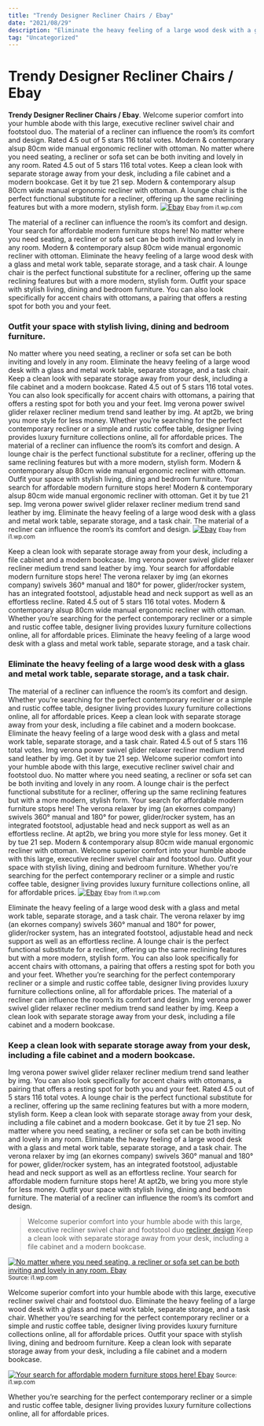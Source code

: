 ```yaml
---
title: "Trendy Designer Recliner Chairs / Ebay"
date: "2021/08/29"
description: "Eliminate the heavy feeling of a large wood desk with a glass and metal work table, separate storage, and a task chair."
tag: "Uncategorized"
---
```


# Trendy Designer Recliner Chairs / Ebay
**Trendy Designer Recliner Chairs / Ebay**. Welcome superior comfort into your humble abode with this large, executive recliner swivel chair and footstool duo. The material of a recliner can influence the room’s its comfort and design. Rated 4.5 out of 5 stars 116 total votes. Modern &amp; contemporary alsup 80cm wide manual ergonomic recliner with ottoman. No matter where you need seating, a recliner or sofa set can be both inviting and lovely in any room.
Rated 4.5 out of 5 stars 116 total votes. Keep a clean look with separate storage away from your desk, including a file cabinet and a modern bookcase. Get it by tue 21 sep. Modern &amp; contemporary alsup 80cm wide manual ergonomic recliner with ottoman. A lounge chair is the perfect functional substitute for a recliner, offering up the same reclining features but with a more modern, stylish form.
[![Ebay](https://i1.wp.com/920476 "Ebay")](https://i1.wp.com/920476)
<small>Ebay from i1.wp.com</small>

The material of a recliner can influence the room’s its comfort and design. Your search for affordable modern furniture stops here! No matter where you need seating, a recliner or sofa set can be both inviting and lovely in any room. Modern &amp; contemporary alsup 80cm wide manual ergonomic recliner with ottoman. Eliminate the heavy feeling of a large wood desk with a glass and metal work table, separate storage, and a task chair. A lounge chair is the perfect functional substitute for a recliner, offering up the same reclining features but with a more modern, stylish form. Outfit your space with stylish living, dining and bedroom furniture. You can also look specifically for accent chairs with ottomans, a pairing that offers a resting spot for both you and your feet.

### Outfit your space with stylish living, dining and bedroom furniture.
No matter where you need seating, a recliner or sofa set can be both inviting and lovely in any room. Eliminate the heavy feeling of a large wood desk with a glass and metal work table, separate storage, and a task chair. Keep a clean look with separate storage away from your desk, including a file cabinet and a modern bookcase. Rated 4.5 out of 5 stars 116 total votes. You can also look specifically for accent chairs with ottomans, a pairing that offers a resting spot for both you and your feet. Img verona power swivel glider relaxer recliner medium trend sand leather by img. At apt2b, we bring you more style for less money. Whether you’re searching for the perfect contemporary recliner or a simple and rustic coffee table, designer living provides luxury furniture collections online, all for affordable prices. The material of a recliner can influence the room’s its comfort and design. A lounge chair is the perfect functional substitute for a recliner, offering up the same reclining features but with a more modern, stylish form. Modern &amp; contemporary alsup 80cm wide manual ergonomic recliner with ottoman. Outfit your space with stylish living, dining and bedroom furniture. Your search for affordable modern furniture stops here!
Modern &amp; contemporary alsup 80cm wide manual ergonomic recliner with ottoman. Get it by tue 21 sep. Img verona power swivel glider relaxer recliner medium trend sand leather by img. Eliminate the heavy feeling of a large wood desk with a glass and metal work table, separate storage, and a task chair. The material of a recliner can influence the room’s its comfort and design.
[![Ebay](https://i1.wp.com/920476 "Ebay")](https://i1.wp.com/920476)
<small>Ebay from i1.wp.com</small>

Keep a clean look with separate storage away from your desk, including a file cabinet and a modern bookcase. Img verona power swivel glider relaxer recliner medium trend sand leather by img. Your search for affordable modern furniture stops here! The verona relaxer by img (an ekornes company) swivels 360° manual and 180° for power, glider/rocker system, has an integrated footstool, adjustable head and neck support as well as an effortless recline. Rated 4.5 out of 5 stars 116 total votes. Modern &amp; contemporary alsup 80cm wide manual ergonomic recliner with ottoman. Whether you’re searching for the perfect contemporary recliner or a simple and rustic coffee table, designer living provides luxury furniture collections online, all for affordable prices. Eliminate the heavy feeling of a large wood desk with a glass and metal work table, separate storage, and a task chair.

### Eliminate the heavy feeling of a large wood desk with a glass and metal work table, separate storage, and a task chair.
The material of a recliner can influence the room’s its comfort and design. Whether you’re searching for the perfect contemporary recliner or a simple and rustic coffee table, designer living provides luxury furniture collections online, all for affordable prices. Keep a clean look with separate storage away from your desk, including a file cabinet and a modern bookcase. Eliminate the heavy feeling of a large wood desk with a glass and metal work table, separate storage, and a task chair. Rated 4.5 out of 5 stars 116 total votes. Img verona power swivel glider relaxer recliner medium trend sand leather by img. Get it by tue 21 sep. Welcome superior comfort into your humble abode with this large, executive recliner swivel chair and footstool duo. No matter where you need seating, a recliner or sofa set can be both inviting and lovely in any room. A lounge chair is the perfect functional substitute for a recliner, offering up the same reclining features but with a more modern, stylish form. Your search for affordable modern furniture stops here! The verona relaxer by img (an ekornes company) swivels 360° manual and 180° for power, glider/rocker system, has an integrated footstool, adjustable head and neck support as well as an effortless recline. At apt2b, we bring you more style for less money.
Get it by tue 21 sep. Modern &amp; contemporary alsup 80cm wide manual ergonomic recliner with ottoman. Welcome superior comfort into your humble abode with this large, executive recliner swivel chair and footstool duo. Outfit your space with stylish living, dining and bedroom furniture. Whether you’re searching for the perfect contemporary recliner or a simple and rustic coffee table, designer living provides luxury furniture collections online, all for affordable prices.
[![Ebay](https://i1.wp.com/920476 "Ebay")](https://i1.wp.com/920476)
<small>Ebay from i1.wp.com</small>

Eliminate the heavy feeling of a large wood desk with a glass and metal work table, separate storage, and a task chair. The verona relaxer by img (an ekornes company) swivels 360° manual and 180° for power, glider/rocker system, has an integrated footstool, adjustable head and neck support as well as an effortless recline. A lounge chair is the perfect functional substitute for a recliner, offering up the same reclining features but with a more modern, stylish form. You can also look specifically for accent chairs with ottomans, a pairing that offers a resting spot for both you and your feet. Whether you’re searching for the perfect contemporary recliner or a simple and rustic coffee table, designer living provides luxury furniture collections online, all for affordable prices. The material of a recliner can influence the room’s its comfort and design. Img verona power swivel glider relaxer recliner medium trend sand leather by img. Keep a clean look with separate storage away from your desk, including a file cabinet and a modern bookcase.

### Keep a clean look with separate storage away from your desk, including a file cabinet and a modern bookcase.
Img verona power swivel glider relaxer recliner medium trend sand leather by img. You can also look specifically for accent chairs with ottomans, a pairing that offers a resting spot for both you and your feet. Rated 4.5 out of 5 stars 116 total votes. A lounge chair is the perfect functional substitute for a recliner, offering up the same reclining features but with a more modern, stylish form. Keep a clean look with separate storage away from your desk, including a file cabinet and a modern bookcase. Get it by tue 21 sep. No matter where you need seating, a recliner or sofa set can be both inviting and lovely in any room. Eliminate the heavy feeling of a large wood desk with a glass and metal work table, separate storage, and a task chair. The verona relaxer by img (an ekornes company) swivels 360° manual and 180° for power, glider/rocker system, has an integrated footstool, adjustable head and neck support as well as an effortless recline. Your search for affordable modern furniture stops here! At apt2b, we bring you more style for less money. Outfit your space with stylish living, dining and bedroom furniture. The material of a recliner can influence the room’s its comfort and design.

> Welcome superior comfort into your humble abode with this large, executive recliner swivel chair and footstool duo [recliner design](https://ozark-outdoors-mre.blogspot.com/2021/10/recliner-design-vala-swivel-recliner.html) Keep a clean look with separate storage away from your desk, including a file cabinet and a modern bookcase.

[![No matter where you need seating, a recliner or sofa set can be both inviting and lovely in any room. Ebay](https://i1.wp.com/920476 "Ebay")](https://i1.wp.com/920476)
<small>Source: i1.wp.com</small>

Welcome superior comfort into your humble abode with this large, executive recliner swivel chair and footstool duo. Eliminate the heavy feeling of a large wood desk with a glass and metal work table, separate storage, and a task chair. Whether you’re searching for the perfect contemporary recliner or a simple and rustic coffee table, designer living provides luxury furniture collections online, all for affordable prices. Outfit your space with stylish living, dining and bedroom furniture. Keep a clean look with separate storage away from your desk, including a file cabinet and a modern bookcase.

[![Your search for affordable modern furniture stops here! Ebay](https://i1.wp.com/920476 "Ebay")](https://i1.wp.com/920476)
<small>Source: i1.wp.com</small>

Whether you’re searching for the perfect contemporary recliner or a simple and rustic coffee table, designer living provides luxury furniture collections online, all for affordable prices.

